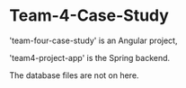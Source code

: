 # Team-4-Case-Study
'team-four-case-study' is an Angular project,

'team4-project-app' is the Spring backend. 

The database files are not on here.
